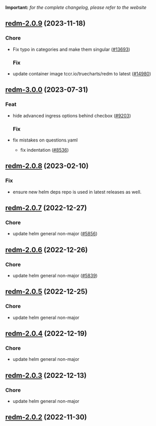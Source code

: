 **Important:**
*for the complete changelog, please refer to the website*











## [redm-2.0.9](https://github.com/truecharts/charts/compare/redm-3.0.0...redm-2.0.9) (2023-11-18)

### Chore

- Fix typo in categories and make them singular ([#13693](https://github.com/truecharts/charts/issues/13693))
  
  ### Fix

- update container image tccr.io/truecharts/redm to latest ([#14980](https://github.com/truecharts/charts/issues/14980))
  
  



## [redm-3.0.0](https://github.com/truecharts/charts/compare/redm-2.0.8...redm-3.0.0) (2023-07-31)

### Feat

- hide advanced ingress options behind checbox ([#9203](https://github.com/truecharts/charts/issues/9203))
  
  ### Fix

- fix mistakes on questions.yaml
  - fix indentation ([#8536](https://github.com/truecharts/charts/issues/8536))
  
  


## [redm-2.0.8](https://github.com/truecharts/charts/compare/redmine-6.0.28...redm-2.0.8) (2023-02-10)

### Fix

- ensure new helm deps repo is used in latest releases as well.
  
  


## [redm-2.0.7](https://github.com/truecharts/charts/compare/redm-2.0.6...redm-2.0.7) (2022-12-27)

### Chore

- update helm general non-major ([#5856](https://github.com/truecharts/charts/issues/5856))
  
  


## [redm-2.0.6](https://github.com/truecharts/charts/compare/redm-2.0.5...redm-2.0.6) (2022-12-26)

### Chore

- update helm general non-major ([#5839](https://github.com/truecharts/charts/issues/5839))
  
  


## [redm-2.0.5](https://github.com/truecharts/charts/compare/redmine-6.0.19...redm-2.0.5) (2022-12-25)

### Chore

- update helm general non-major
  
  


## [redm-2.0.4](https://github.com/truecharts/charts/compare/redmine-6.0.17...redm-2.0.4) (2022-12-19)

### Chore

- update helm general non-major
  
  


## [redm-2.0.3](https://github.com/truecharts/charts/compare/redmine-6.0.15...redm-2.0.3) (2022-12-13)

### Chore

- update helm general non-major
  
  


## [redm-2.0.2](https://github.com/truecharts/charts/compare/redmine-6.0.8...redm-2.0.2) (2022-11-30)



